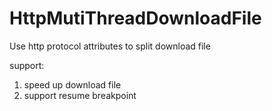 # HttpMutiThreadDownloadFile

Use http protocol attributes to split download file

support:

1. speed up download file
2. support resume breakpoint 

